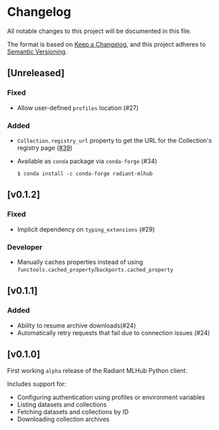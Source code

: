 # Changelog
All notable changes to this project will be documented in this file.

The format is based on [Keep a Changelog](https://keepachangelog.com/en/1.0.0/),
and this project adheres to [Semantic Versioning](https://semver.org/spec/v2.0.0.html).

## \[Unreleased\]

### Fixed

* Allow user-defined `profiles` location (#27)

### Added

* `Collection.registry_url` property to get the URL for the Collection's registry page ([#39](https://github.com/radiantearth/radiant-mlhub/pull/39))
* Available as `conda` package via `conda-forge` (#34)

    ```console
    $ conda install -c conda-forge radiant-mlhub
    ```

## \[v0.1.2\]

### Fixed

* Implicit dependency on `typing_extensions` (#29)

### Developer

* Manually caches properties instead of using `functools.cached_property`/`backports.cached_property`

## \[v0.1.1\]

### Added

* Ability to resume archive downloads(#24)
* Automatically retry requests that fail due to connection issues (#24)

## \[v0.1.0\]

First working `alpha` release of the Radiant MLHub Python client. 

Includes support for:

* Configuring authentication using profiles or environment variables
* Listing datasets and collections
* Fetching datasets and collections by ID
* Downloading collection archives
